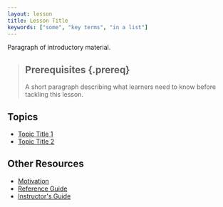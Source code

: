 ```yaml
---
layout: lesson
title: Lesson Title
keywords: ["some", "key terms", "in a list"]
---
```

Paragraph of introductory material.

> ## Prerequisites {.prereq}
>
> A short paragraph describing what learners need to know
> before tackling this lesson.

## Topics

* [Topic Title 1](01-one.html)
* [Topic Title 2](02-two.html)

## Other Resources

* [Motivation](motivation.html)
* [Reference Guide](reference.html)
* [Instructor's Guide](instructors.html)
